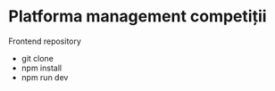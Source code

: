 # Platforma management competiții

Frontend repository

 - git clone </br>
 - npm install </br>
 - npm run dev </br>
